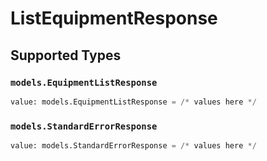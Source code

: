 # ListEquipmentResponse


## Supported Types

### `models.EquipmentListResponse`

```python
value: models.EquipmentListResponse = /* values here */
```

### `models.StandardErrorResponse`

```python
value: models.StandardErrorResponse = /* values here */
```

